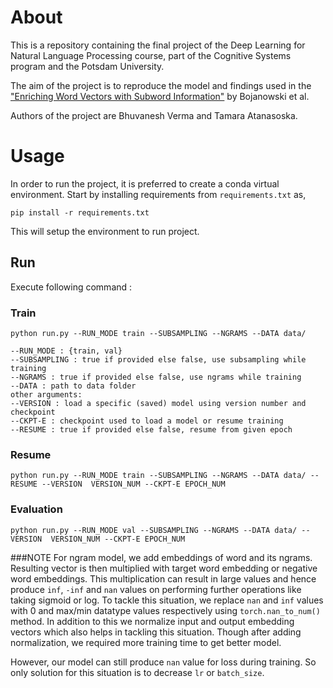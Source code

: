 # About
This is a repository containing the final project of the Deep Learning for
Natural Language Processing course, part of the Cognitive Systems program and
the Potsdam University. 

The aim of the project is to reproduce the model and findings used in the
["Enriching Word Vectors with Subword Information"](https://arxiv.org/pdf/1607.04606.pdf) by Bojanowski et al. 

Authors of the project are Bhuvanesh Verma and Tamara Atanasoska.

# Usage
In order to run the project, it is preferred to create a conda virtual environment. Start
by installing requirements from ``requirements.txt`` as,

``pip install -r requirements.txt``

This will setup the environment to run project.

## Run
Execute following command :

### Train
``python run.py --RUN_MODE train --SUBSAMPLING --NGRAMS --DATA data/``

    --RUN_MODE : {train, val}
    --SUBSAMPLING : true if provided else false, use subsampling while training
    --NGRAMS : true if provided else false, use ngrams while training
    --DATA : path to data folder
    other arguments:
    --VERSION : load a specific (saved) model using version number and checkpoint
    --CKPT-E : checkpoint used to load a model or resume training
    --RESUME : true if provided else false, resume from given epoch

### Resume
``python run.py --RUN_MODE train --SUBSAMPLING --NGRAMS --DATA data/ --RESUME --VERSION 
VERSION_NUM --CKPT-E EPOCH_NUM``

### Evaluation
``python run.py --RUN_MODE val --SUBSAMPLING --NGRAMS --DATA data/ --VERSION 
VERSION_NUM --CKPT-E EPOCH_NUM``

###NOTE
For ngram model, we add embeddings of word and its ngrams. Resulting vector is then multiplied with
target word embedding or negative word embeddings. This multiplication can result in large 
values and hence produce `inf`, `-inf` and `nan` values on performing further operations like 
taking sigmoid or log. To tackle this situation, we replace `nan` and `inf` values with 0 and 
max/min datatype values respectively using `torch.nan_to_num()` method. In addition to this we normalize
input and output embedding vectors which also helps in tackling this situation. Though after 
adding normalization, we required more training time to get better model.

However, our model can still produce `nan` value for loss during training. So only solution for this
situation is to decrease `lr` or `batch_size`.

